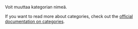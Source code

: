 Voit muuttaa kategorian nimeä.

If you want to read more about categories, check out the [official documentation on categories](https://docs.firefly-iii.org/concepts/categories).
